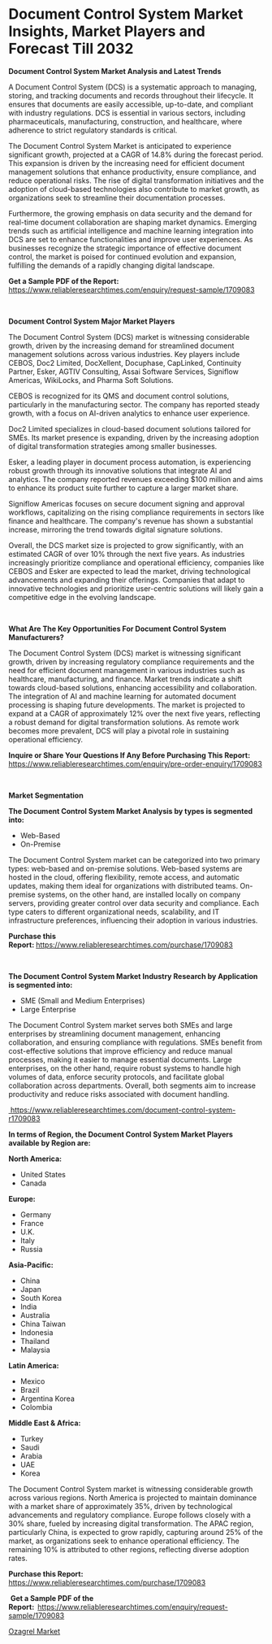<p><h1>Document Control System Market Insights, Market Players and Forecast Till 2032</h1></p><p><strong>Document Control System Market Analysis and Latest Trends</strong></p>
<p><p>A Document Control System (DCS) is a systematic approach to managing, storing, and tracking documents and records throughout their lifecycle. It ensures that documents are easily accessible, up-to-date, and compliant with industry regulations. DCS is essential in various sectors, including pharmaceuticals, manufacturing, construction, and healthcare, where adherence to strict regulatory standards is critical. </p><p>The Document Control System Market is anticipated to experience significant growth, projected at a CAGR of 14.8% during the forecast period. This expansion is driven by the increasing need for efficient document management solutions that enhance productivity, ensure compliance, and reduce operational risks. The rise of digital transformation initiatives and the adoption of cloud-based technologies also contribute to market growth, as organizations seek to streamline their documentation processes.</p><p>Furthermore, the growing emphasis on data security and the demand for real-time document collaboration are shaping market dynamics. Emerging trends such as artificial intelligence and machine learning integration into DCS are set to enhance functionalities and improve user experiences. As businesses recognize the strategic importance of effective document control, the market is poised for continued evolution and expansion, fulfilling the demands of a rapidly changing digital landscape.</p></p>
<p><strong>Get a Sample PDF of the Report:&nbsp;</strong> <a href="https://www.reliableresearchtimes.com/enquiry/request-sample/1709083?utm_campaign=2180&utm_medium=2&utm_source=Github&utm_content=ia&utm_term=27032025&utm_id=document-control-system">https://www.reliableresearchtimes.com/enquiry/request-sample/1709083</a></p>
<p>&nbsp;</p>
<p><strong>Document Control System Major Market Players</strong></p>
<p><p>The Document Control System (DCS) market is witnessing considerable growth, driven by the increasing demand for streamlined document management solutions across various industries. Key players include CEBOS, Doc2 Limited, DocXellent, Docuphase, CapLinked, Continuity Partner, Esker, AGTIV Consulting, Assai Software Services, Signiflow Americas, WikiLocks, and Pharma Soft Solutions.</p><p>CEBOS is recognized for its QMS and document control solutions, particularly in the manufacturing sector. The company has reported steady growth, with a focus on AI-driven analytics to enhance user experience. </p><p>Doc2 Limited specializes in cloud-based document solutions tailored for SMEs. Its market presence is expanding, driven by the increasing adoption of digital transformation strategies among smaller businesses.</p><p>Esker, a leading player in document process automation, is experiencing robust growth through its innovative solutions that integrate AI and analytics. The company reported revenues exceeding $100 million and aims to enhance its product suite further to capture a larger market share.</p><p>Signiflow Americas focuses on secure document signing and approval workflows, capitalizing on the rising compliance requirements in sectors like finance and healthcare. The company's revenue has shown a substantial increase, mirroring the trend towards digital signature solutions.</p><p>Overall, the DCS market size is projected to grow significantly, with an estimated CAGR of over 10% through the next five years. As industries increasingly prioritize compliance and operational efficiency, companies like CEBOS and Esker are expected to lead the market, driving technological advancements and expanding their offerings. Companies that adapt to innovative technologies and prioritize user-centric solutions will likely gain a competitive edge in the evolving landscape.</p></p>
<p>&nbsp;</p>
<p><strong>What Are The Key Opportunities For Document Control System Manufacturers?</strong></p>
<p><p>The Document Control System (DCS) market is witnessing significant growth, driven by increasing regulatory compliance requirements and the need for efficient document management in various industries such as healthcare, manufacturing, and finance. Market trends indicate a shift towards cloud-based solutions, enhancing accessibility and collaboration. The integration of AI and machine learning for automated document processing is shaping future developments. The market is projected to expand at a CAGR of approximately 12% over the next five years, reflecting a robust demand for digital transformation solutions. As remote work becomes more prevalent, DCS will play a pivotal role in sustaining operational efficiency.</p></p>
<p><strong>Inquire or Share Your Questions If Any Before Purchasing This Report:</strong> <a href="https://www.reliableresearchtimes.com/enquiry/pre-order-enquiry/1709083?utm_campaign=2180&utm_medium=2&utm_source=Github&utm_content=ia&utm_term=27032025&utm_id=document-control-system">https://www.reliableresearchtimes.com/enquiry/pre-order-enquiry/1709083</a></p>
<p>&nbsp;</p>
<p><strong>Market Segmentation</strong></p>
<p><strong>The Document Control System Market Analysis by types is segmented into:</strong></p>
<p><ul><li>Web-Based</li><li>On-Premise</li></ul></p>
<p><p>The Document Control System market can be categorized into two primary types: web-based and on-premise solutions. Web-based systems are hosted in the cloud, offering flexibility, remote access, and automatic updates, making them ideal for organizations with distributed teams. On-premise systems, on the other hand, are installed locally on company servers, providing greater control over data security and compliance. Each type caters to different organizational needs, scalability, and IT infrastructure preferences, influencing their adoption in various industries.</p></p>
<p><strong>Purchase this Report:&nbsp;</strong><a href="https://www.reliableresearchtimes.com/purchase/1709083?utm_campaign=2180&utm_medium=2&utm_source=Github&utm_content=ia&utm_term=27032025&utm_id=document-control-system">https://www.reliableresearchtimes.com/purchase/1709083</a></p>
<p>&nbsp;</p>
<p><strong>The Document Control System Market Industry Research by Application is segmented into:</strong></p>
<p><ul><li>SME (Small and Medium Enterprises)</li><li>Large Enterprise</li></ul></p>
<p><p>The Document Control System market serves both SMEs and large enterprises by streamlining document management, enhancing collaboration, and ensuring compliance with regulations. SMEs benefit from cost-effective solutions that improve efficiency and reduce manual processes, making it easier to manage essential documents. Large enterprises, on the other hand, require robust systems to handle high volumes of data, enforce security protocols, and facilitate global collaboration across departments. Overall, both segments aim to increase productivity and reduce risks associated with document handling.</p></p>
<p><a href="https://www.reliableresearchtimes.com/document-control-system-r1709083?utm_campaign=2180&utm_medium=2&utm_source=Github&utm_content=ia&utm_term=27032025&utm_id=document-control-system">&nbsp;https://www.reliableresearchtimes.com/document-control-system-r1709083</a></p>
<p><strong>In terms of Region, the Document Control System Market Players available by Region are:</strong></p>
<p>
    <p> <strong> North America: </strong>
        <ul>
            <li>United States</li>
            <li>Canada</li>
        </ul>
        </p> 
    <p> <strong> Europe: </strong>
        <ul>
            <li>Germany</li>
            <li>France</li>
            <li>U.K.</li>
            <li>Italy</li>
            <li>Russia</li>
        </ul>
        </p> 
    <p> <strong> Asia-Pacific: </strong>
        <ul>
            <li>China</li>
            <li>Japan</li>
            <li>South Korea</li>
            <li>India</li>
            <li>Australia</li>
            <li>China Taiwan</li>
            <li>Indonesia</li>
            <li>Thailand</li>
            <li>Malaysia</li>
        </ul>
        </p> 
    <p> <strong> Latin America: </strong>
        <ul>
            <li>Mexico</li>
            <li>Brazil</li>
            <li>Argentina Korea</li>
            <li>Colombia</li>
        </ul>
        </p> 
    <p> <strong> Middle East & Africa: </strong>
        <ul>
            <li>Turkey</li>
            <li>Saudi</li>
            <li>Arabia</li>
            <li>UAE</li>
            <li>Korea</li>
        </ul>
    </p>
    </p>
<p><p>The Document Control System market is witnessing considerable growth across various regions. North America is projected to maintain dominance with a market share of approximately 35%, driven by technological advancements and regulatory compliance. Europe follows closely with a 30% share, fueled by increasing digital transformation. The APAC region, particularly China, is expected to grow rapidly, capturing around 25% of the market, as organizations seek to enhance operational efficiency. The remaining 10% is attributed to other regions, reflecting diverse adoption rates.</p></p>
<p><strong>Purchase this Report: </strong><a href="https://www.reliableresearchtimes.com/purchase/1709083?utm_campaign=2180&utm_medium=2&utm_source=Github&utm_content=ia&utm_term=27032025&utm_id=document-control-system">https://www.reliableresearchtimes.com/purchase/1709083</a></p>
<p>&nbsp;<strong>Get a Sample PDF of the Report:&nbsp;&nbsp;</strong><a href="https://www.reliableresearchtimes.com/enquiry/request-sample/1709083?utm_campaign=2180&utm_medium=2&utm_source=Github&utm_content=ia&utm_term=27032025&utm_id=document-control-system">https://www.reliableresearchtimes.com/enquiry/request-sample/1709083</a></p>
<p><strong></strong></p>
<p><p><a href="https://github.com/hedbomkrahe/Market-Research-Report-List-1/blob/main/ozagrel-market.md?utm_campaign=2180&utm_medium=2&utm_source=Github&utm_content=ia&utm_term=27032025&utm_id=document-control-system">Ozagrel Market</a></p></p>